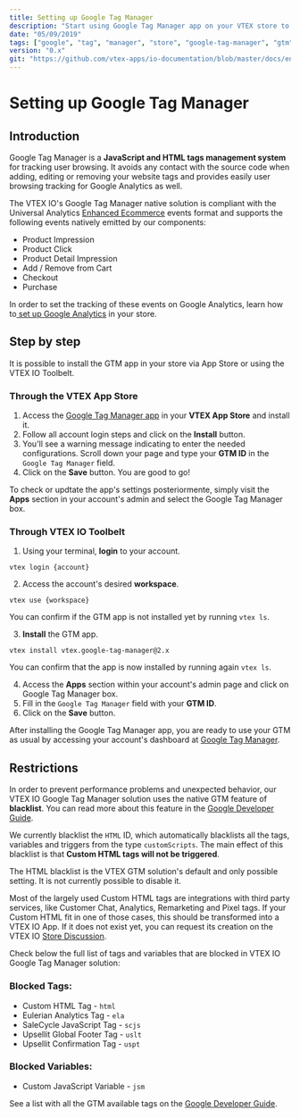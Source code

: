 ```yaml
---
title: Setting up Google Tag Manager
description: "Start using Google Tag Manager app on your VTEX store to easily track your data through Google Analytics."
date: "05/09/2019"
tags: ["google", "tag", "manager", "store", "google-tag-manager", "gtm"]
version: "0.x"
git: "https://github.com/vtex-apps/io-documentation/blob/master/docs/en/Recipes/store/setting-up-google-tag-manager.md"
---
```


# Setting up Google Tag Manager

## Introduction 

Google Tag Manager is a **JavaScript and HTML tags management system** for tracking user browsing. It avoids any contact with the source code when adding, editing or removing your website tags and provides easily user browsing tracking for Google Analytics as well.  

The VTEX IO's Google Tag Manager native solution is compliant with the Universal Analytics [Enhanced Ecommerce](https://developers.google.com/tag-manager/enhanced-ecommerce) events format and supports the following events natively emitted by our components:

- Product Impression
- Product Click
- Product Detail Impression
- Add / Remove from Cart
- Checkout
- Purchase

<div class="alert alert-info">
In order to set the tracking of these events on Google Analytics, learn how to<a href="https://github.com/vtex-apps/io-documentation/blob/master/docs/en/Recipes/store/setting-up-google-analytics.md"> set up Google Analytics</a> in your store.
</div> 

## Step by step

It is possible to install the GTM app in your store via App Store or using the VTEX IO Toolbelt.

### Through the VTEX App Store

1. Access the [Google Tag Manager app](https://apps.vtex.com/google-tag-manager/p) in your **VTEX App Store** and install it. 
2. Follow all account login steps and click on the **Install** button.
3. You'll see a warning message indicating to enter the needed configurations. Scroll down your page and type your **GTM ID** in the `Google Tag Manager` field.
4. Click on the **Save** button. You are good to go! 

To check or updtate the app's settings posteriormente, simply visit the **Apps** section in your account's admin and select the Google Tag Manager box. 

### Through VTEX IO Toolbelt

1. Using your terminal, **login** to your account.

```
vtex login {account}
```

2. Access the account's desired **workspace**.

```
vtex use {workspace}
```

You can confirm if the GTM app is not installed yet by running `vtex ls`. 

3. **Install** the GTM app.

```
vtex install vtex.google-tag-manager@2.x
```

You can confirm that the app is now installed by running again `vtex ls`. 

4. Access the **Apps** section within your account's admin page and click on Google Tag Manager box.
5. Fill in the `Google Tag Manager` field with your **GTM ID**. 
6. Click on the **Save** button.

After installing the Google Tag Manager app, you are ready to use your GTM as usual by accessing your account's dashboard at [Google Tag Manager](https://tagmanager.google.com/). 

## Restrictions

In order to prevent performance problems and unexpected behavior, our VTEX IO Google Tag Manager solution uses the native GTM feature of **blacklist**. You can read more about this feature in the [Google Developer Guide](https://developers.google.com/tag-manager/devguide).

We currently blacklist the `HTML` ID, which automatically blacklists all the tags, variables and triggers from the type `customScripts`. The main effect of this blacklist is that **Custom HTML tags will not be triggered**. 

<div class="alert alert-warning">
The HTML blacklist is the VTEX GTM solution's default and only possible setting. It is not currently possible to disable it.
</div>

Most of the largely used Custom HTML tags are integrations with third party services, like Customer Chat, Analytics, Remarketing and Pixel tags. If your Custom HTML fit in one of those cases, this should be transformed into a VTEX IO App. If it does not exist yet, you can request its creation on the VTEX IO [Store Discussion]().

Check below the full list of tags and variables that are blocked in VTEX IO Google Tag Manager solution:

### Blocked Tags:

- Custom HTML Tag - `html`
- Eulerian Analytics Tag - `ela`
- SaleCycle JavaScript Tag  - `scjs`
- Upsellit Global Footer Tag - `uslt`
- Upsellit Confirmation Tag - `uspt`

### Blocked Variables:

- Custom JavaScript Variable - `jsm`

See a list with all the GTM available tags on the [Google Developer Guide](https://developers.google.com/tag-manager/devguide).

